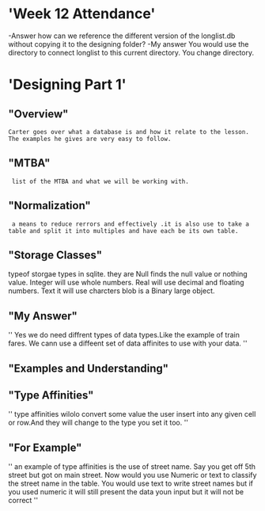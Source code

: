 # 'Week 12 Attendance'
-Answer how can we reference the different version of the longlist.db without copying it to the designing folder?
-My answer 
You would use the directory to connect longlist to this current directory. You change directory.

# 'Designing Part 1'

## "Overview" 
``Carter goes over what a database is and how it relate to the lesson. The examples he gives are very easy to follow. ``
## "MTBA"
`` list of the MTBA and what we will be working with.``

## "Normalization"
`` a means to reduce rerrors and effectively .it is also use to take a table and split it into multiples and have each be its own table.``


## "Storage Classes"

typeof storgae types in sqlite. they are
    Null finds the null value or nothing value.
    Integer will use whole numbers.
    Real will use decimal and floating numbers.
    Text it will use charcters
    blob is a Binary large object. 

## "My Answer"
  '' Yes we do need diffrent types of data types.Like the example of train fares. We cann use a diffeent set of data affinites to use with your data. '' 

## "Examples and Understanding"


## "Type Affinities"
'' type affinities wilolo convert some value the user insert into any given cell or row.And they will change to the type you set it too. ''

## "For Example"
''
an example of type affinities is the use of street name. Say you get off 5th street but got on main street. Now would you use Numeric or text to classify the street name in the table. You would use text to write street names but if you used numeric it will still present the data youn input but it will not be correct ''